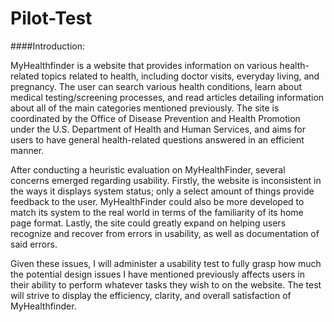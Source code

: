 # Pilot-Test


####Introduction:

MyHealthfinder is a website that provides information on various health-related topics related to health, including doctor visits, everyday living, and pregnancy. The user can search various health conditions, learn about medical testing/screening processes, and read articles detailing information about all of the main categories mentioned previously. The site is coordinated by the Office of Disease Prevention and Health Promotion under the U.S. Department of Health and Human Services, and aims for users to have general health-related questions answered in an efficient manner. 
 
After conducting a heuristic evaluation on MyHealthFinder, several concerns emerged regarding usability. Firstly, the website is inconsistent in the ways it displays system status; only a select amount of things provide feedback to the user. MyHealthFinder could also be more developed to match its system to the real world in terms of the familiarity of its home page format. Lastly, the site could greatly expand on helping users recognize and recover from errors in usability, as well as documentation of said errors. 

Given these issues, I will administer a usability test to fully grasp how much the potential design issues I have mentioned previously affects users in their ability to perform whatever tasks they wish to on the website. The test will strive to display the efficiency, clarity, and overall satisfaction of MyHealthfinder. 

